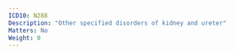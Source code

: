 ```yaml
---
ICD10: N288
Description: "Other specified disorders of kidney and ureter"
Matters: No
Weight: 0
---
```

